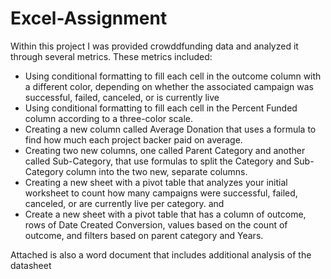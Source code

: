 # Excel-Assignment
Within this project I was provided crowddfunding data and analyzed it through several metrics. These metrics included:
  - Using conditional formatting to fill each cell in the outcome column with a different color, depending on whether the
  associated campaign was successful, failed, canceled, or is currently live
  - Using conditional formatting to fill each cell in the Percent Funded column according to a three-color scale.
  - Creating a new column called Average Donation that uses a formula to find how much each project backer paid on average.
  - Creating two new columns, one called Parent Category and another called Sub-Category, that use formulas to split the Category
  and Sub-Category column into the two new, separate columns.
  - Creating a new sheet with a pivot table that analyzes your initial worksheet to count how many campaigns were successful, failed, 
  canceled, or are currently live per category.
  and 
  - Create a new sheet with a pivot table that has a column of outcome, rows of Date Created Conversion, values based on the count of outcome,
  and filters based on parent category and Years.
  
  Attached is also a word document that includes additional analysis of the datasheet
